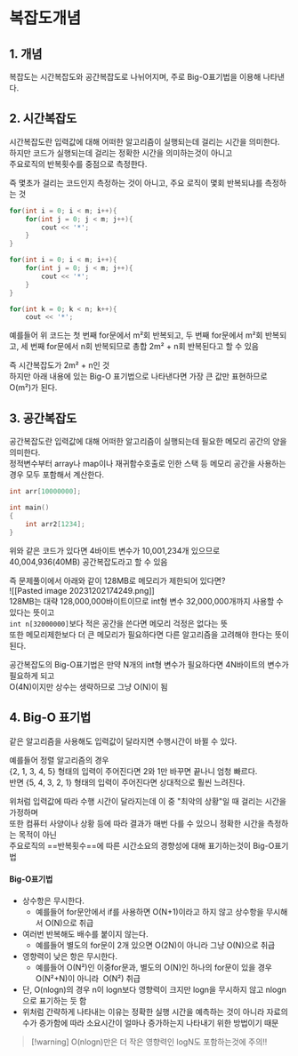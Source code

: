 # 복잡도개념

## 1. 개념

복잡도는 시간복잡도와 공간복잡도로 나뉘어지며, 주로 Big-O표기법을 이용해 나타낸다.


## 2. 시간복잡도

시간복잡도란 입력값에 대해 어떠한 알고리즘이 실행되는데 걸리는 시간을 의미한다.  
하지만 코드가 실행되는데 걸리는 정확한 시간을 의미하는것이 아니고  
주요로직의 반복횟수를 중점으로 측정한다.  

즉 몇초가 걸리는 코드인지 측정하는 것이 아니고, 주요 로직이 몇회 반복되냐를 측정하는 것  
```C++
for(int i = 0; i < m; i++){
	for(int j = 0; j < m; j++){
		cout << '*';
	}
}

for(int i = 0; i < m; i++){
	for(int j = 0; j < m; j++){
		cout << '*';
	}
}

for(int k = 0; k < n; k++){
	cout << '*';
```
예를들어 위 코드는 첫 번째 for문에서 m²회 반복되고, 두 번째 for문에서 m²회 반복되고, 세 번째 for문에서 n회 반복되므로 총합 2m² + n회 반복된다고 할 수 있음  
  
즉 시간복잡도가 2m² + n인 것  
하지만 아래 내용에 있는 Big-O 표기법으로 나타낸다면 가장 큰 값만 표현하므로 O(m²)가 된다.  


## 3. 공간복잡도

공간복잡도란 입력값에 대해 어떠한 알고리즘이 실행되는데 필요한 메모리 공간의 양을 의미한다.  
정적변수부터 array나 map이나 재귀함수호출로 인한 스택 등 메모리 공간을 사용하는 경우 모두 포함해서 계산한다.  
```C++
int arr[10000000];

int main()
{
	int arr2[1234];
}
```
위와 같은 코드가 있다면 4바이트 변수가 10,001,234개 있으므로 40,004,936(40MB) 공간복잡도라고 할 수 있음

즉 문제풀이에서 아래와 같이 128MB로 메모리가 제한되어 있다면?  
![[Pasted image 20231202174249.png]]  
128MB는 대략 128,000,000바이트이므로 int형 변수 32,000,000개까지 사용할 수 있다는 뜻이고  
`int n[32000000]`보다 적은 공간을 쓴다면 메모리 걱정은 없다는 뜻  
또한 메모리제한보다 더 큰 메모리가 필요하다면 다른 알고리즘을 고려해야 한다는 뜻이 된다.  

공간복잡도의 Big-O표기법은 만약 N개의 int형 변수가 필요하다면 4N바이트의 변수가 필요하게 되고  
O(4N)이지만 상수는 생략하므로 그냥 O(N)이 됨


## 4. Big-O 표기법

#### 

같은 알고리즘을 사용해도 입력값이 달라지면 수행시간이 바뀔 수 있다.  

예를들어 정렬 알고리즘의 경우  
{2, 1, 3, 4, 5} 형태의 입력이 주어진다면 2와 1만 바꾸면 끝나니 엄청 빠르다.  
반면 {5, 4, 3, 2, 1} 형태의 입력이 주어진다면 상대적으로 훨씬 느려진다.  

위처럼 입력값에 따라 수행 시간이 달라지는데 이 중 "최악의 상황"일 때 걸리는 시간을 가정하며  
또한 컴퓨터 사양이나 상황 등에 따라 결과가 매번 다를 수 있으니 정확한 시간을 측정하는 목적이 아닌  
주요로직의 ==반복횟수==에 따른 시간소요의 경향성에 대해 표기하는것이 Big-O표기법  

#### Big-O표기법 
- 상수항은 무시한다.  
	- 예를들어 for문안에서 if를 사용하면 O(N+1)이라고 하지 않고 상수항을 무시해서 O(N)으로 취급
- 여러번 반복해도 배수를 붙이지 않는다.  
	- 예를들어 별도의 for문이 2개 있으면 O(2N)이 아니라 그냥 O(N)으로 취급
- 영향력이 낮은 항은 무시한다.  
	- 예를들어 O(N²)인 이중for문과, 별도의 O(N)인 하나의 for문이 있을 경우 O(N²+N)이 아니라  O(N²) 취급
- 단, O(nlogn)의 경우 n이 logn보다 영향력이 크지만 logn을 무시하지 않고 nlogn으로 표기하는 듯 함
- 위처럼 간략하게 나타내는 이유는 정확한 실행 시간을 예측하는 것이 아니라 자료의 수가 증가함에 따라 소요시간이 얼마나 증가하는지 나타내기 위한 방법이기 때문

>[!warning] O(nlogn)만은 더 작은 영향력인 logN도 포함하는것에 주의!!

